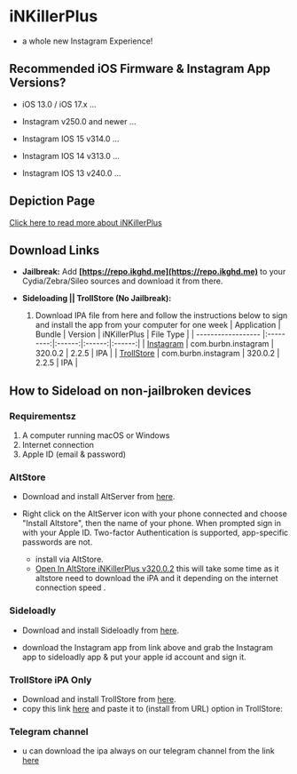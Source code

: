 # iNKillerPlus
* a whole new Instagram Experience!

## Recommended iOS Firmware & Instagram App Versions?
* iOS 13.0 / iOS 17.x ...
* Instagram v250.0 and newer ...

* Instagram IOS 15 v314.0 ...
* Instagram IOS 14 v313.0 ...
* Instagram IOS 13 v240.0 ...

## Depiction Page
[Click here to read more about iNKillerPlus](https://repo.ikghd.me/depictions/?p=me.ikghd.inkplus)

## Download Links

* **Jailbreak:** Add __[https://repo.ikghd.me](https://repo.ikghd.me)__ to your Cydia/Zebra/Sileo sources and download it from there.
* **Sideloading || TrollStore (No Jailbreak):**

    1. Download IPA file from here and follow the instructions below to sign and install the app from your computer for one week
        | Application | Bundle | Version | iNKillerPlus | File Type |
        | ------------------ |:---------:|:------:|:------:|:------:|
        | [Instagram](https://ikghd.site/ipa/Instagram_320.0.2_iNKillerPlus_2.2.5.ipa) | com.burbn.instagram | 320.0.2 | 2.2.5 | IPA |
        | [TrollStore](https://ikghd.site/ipa/Instagram_320.0.2_iNKillerPlus_2.2.5_TrollStore.ipa) | com.burbn.instagram | 320.0.2 | 2.2.5 | IPA |


## How to Sideload on non-jailbroken devices
### Requirementsz
1. A computer running macOS or Windows
2. Internet connection
3. Apple ID (email & password)


### AltStore
* Download and install AltServer from [here](https://altstore.io).

* Right click on the AltServer icon with your phone connected and choose "Install Altstore", then the name of your phone. When prompted sign in with your Apple ID. Two-factor Authentication is supported, app-specific passwords are not.

    * install via AltStore.
    * [Open In AltStore iNKillerPlus v320.0.2](https://tinyurl.com/) this will take some time as it altstore need to download the iPA and it depending on the internet connection speed .



### Sideloadly
* Download and install Sideloadly from [here](https://sideloadly.io).

* download the Instagram app from link above and grab the Instagram app to sideloadly app & put your apple id account and sign it.


### TrollStore iPA Only
* Download and install TrollStore from [here](https://github.com/opa334/TrollStore).
* copy this link [here](https://ikghd.site/ipa/Instagram_320.0.2_iNKillerPlus_2.2.5_TrollStore.ipa) and paste it to (install from URL) option in TrollStore:


### Telegram channel
* u can download the ipa always on our telegram channel from the link [here](https://t.me/ikghdiPA)
